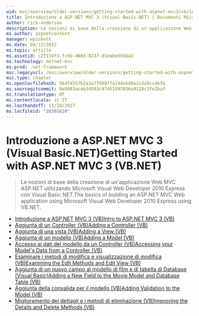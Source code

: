 ```yaml
---
uid: mvc/overview/older-versions/getting-started-with-aspnet-mvc3/vb/index
title: Introduzione a ASP.NET MVC 3 (Visual Basic.NET) | Documenti Microsoft
author: rick-anderson
description: Le nozioni di base della creazione di un'applicazione Web MVC ASP.NET utilizzando Microsoft Visual Web Developer 2010 Express con Visual Basic.NET.
ms.author: aspnetcontent
manager: wpickett
ms.date: 04/12/2012
ms.topic: article
ms.assetid: c2f134f3-fc6b-4603-823f-d1eabe55bba2
ms.technology: dotnet-mvc
ms.prod: .net-framework
msc.legacyurl: /mvc/overview/older-versions/getting-started-with-aspnet-mvc3/vb
msc.type: chapter
ms.openlocfilehash: 564f4557b2a3a77d9977a194ebd0a2cda9ccdef6
ms.sourcegitcommit: 9a9483aceb34591c97451997036a9120c3fe2baf
ms.translationtype: HT
ms.contentlocale: it-IT
ms.lasthandoff: 11/10/2017
ms.locfileid: "26501620"
---
```

<a name="getting-started-with-aspnet-mvc-3-vbnet"></a><span data-ttu-id="de28b-103">Introduzione a ASP.NET MVC 3 (Visual Basic.NET)</span><span class="sxs-lookup"><span data-stu-id="de28b-103">Getting Started with ASP.NET MVC 3 (VB.NET)</span></span>
====================
> <span data-ttu-id="de28b-104">Le nozioni di base della creazione di un'applicazione Web MVC ASP.NET utilizzando Microsoft Visual Web Developer 2010 Express con Visual Basic.NET.</span><span class="sxs-lookup"><span data-stu-id="de28b-104">The basics of building an ASP.NET MVC Web application using Microsoft Visual Web Developer 2010 Express using VB.NET.</span></span>


- [<span data-ttu-id="de28b-105">Introduzione a ASP.NET MVC 3 (VB)</span><span class="sxs-lookup"><span data-stu-id="de28b-105">Intro to ASP.NET MVC 3 (VB)</span></span>](intro-to-aspnet-mvc-3.md)
- [<span data-ttu-id="de28b-106">Aggiunta di un Controller (VB)</span><span class="sxs-lookup"><span data-stu-id="de28b-106">Adding a Controller (VB)</span></span>](adding-a-controller.md)
- [<span data-ttu-id="de28b-107">Aggiunta di una vista (VB)</span><span class="sxs-lookup"><span data-stu-id="de28b-107">Adding a View (VB)</span></span>](adding-a-view.md)
- [<span data-ttu-id="de28b-108">Aggiunta di un modello (VB)</span><span class="sxs-lookup"><span data-stu-id="de28b-108">Adding a Model (VB)</span></span>](adding-a-model.md)
- [<span data-ttu-id="de28b-109">Accesso ai dati del modello da un Controller (VB)</span><span class="sxs-lookup"><span data-stu-id="de28b-109">Accessing your Model's Data from a Controller (VB)</span></span>](accessing-your-models-data-from-a-controller.md)
- [<span data-ttu-id="de28b-110">Esaminare i metodi di modifica e visualizzazione di modifica (VB)</span><span class="sxs-lookup"><span data-stu-id="de28b-110">Examining the Edit Methods and Edit View (VB)</span></span>](examining-the-edit-methods-and-edit-view.md)
- [<span data-ttu-id="de28b-111">Aggiunta di un nuovo campo al modello di film e di tabella di Database (Visual Basic)</span><span class="sxs-lookup"><span data-stu-id="de28b-111">Adding a New Field to the Movie Model and Database Table (VB)</span></span>](adding-a-new-field.md)
- [<span data-ttu-id="de28b-112">Aggiunta della convalida per il modello (VB)</span><span class="sxs-lookup"><span data-stu-id="de28b-112">Adding Validation to the Model (VB)</span></span>](adding-validation-to-the-model.md)
- [<span data-ttu-id="de28b-113">Miglioramento dei dettagli e i metodi di eliminazione (VB)</span><span class="sxs-lookup"><span data-stu-id="de28b-113">Improving the Details and Delete Methods (VB)</span></span>](improving-the-details-and-delete-methods.md)
